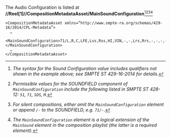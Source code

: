 The Audio Configuration is listed at **//Reel[1]//CompositionMetadataAsset/MainSoundConfiguration**[^1][^2][^3][^4]

    <CompositionMetadataAsset xmlns=”http://www.smpte-ra.org/schemas/429-16/2014/CPL-Metadata”>
      …
      <MainSoundConfiguration>71/L,R,C,LFE,Lss,Rss,HI,VIN,-,-,Lrs,Rrs,-,-,-,-</MainSoundConfiguration>
      …
    </CompositionMetadataAsset>



[^1]: *The syntax for the Sound Configuration value includes qualifiers not shown in the example above; see SMPTE ST 429-16-2014 for details.*
[^2]: *Permissible values for the SOUNDFIELD component of `MainSoundConfiguration` include the following listed in SMPTE ST 428-12: `51`, `71`, `SDS`, `M`.*
[^3]: *For silent compositions, either omit the `MainSoundConfiguration` element or append `/-` to the SOUNDFIELD, e.g. `71/-`.*
[^4]: *The `MainSoundConfiguration` element is a logical extension of the `MainSound` element in the composition playlist (the latter is a required element).*